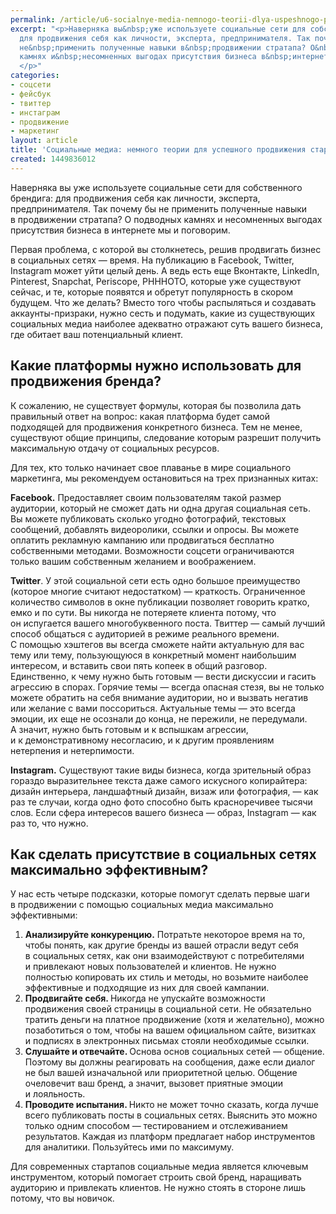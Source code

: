 ```yaml
---
permalink: /article/u6-socialnye-media-nemnogo-teorii-dlya-uspeshnogo-prodvizheniya-startapa
excerpt: "<p>Наверняка вы&nbsp;уже используете социальные сети для собственного брендига:
  для продвижения себя как личности, эксперта, предпринимателя. Так почему&nbsp;бы
  не&nbsp;применить полученные навыки в&nbsp;продвижении стратапа? О&nbsp;подводных
  камнях и&nbsp;несомненных выгодах присутствия бизнеса в&nbsp;интернете мы&nbsp;и&nbsp;поговорим.
  </p>"
categories:
- соцсети
- фейсбук
- твиттер
- инстаграм
- продвижение
- маркетинг
layout: article
title: 'Социальные медиа: немного теории для успешного продвижения стартапа'
created: 1449836012
---
```

<p>Наверняка вы&nbsp;уже используете социальные сети для собственного брендига: для продвижения себя как личности, эксперта, предпринимателя. Так почему&nbsp;бы не&nbsp;применить полученные навыки в&nbsp;продвижении стратапа? О&nbsp;подводных камнях и&nbsp;несомненных выгодах присутствия бизнеса в&nbsp;интернете мы&nbsp;и&nbsp;поговорим. </p>
<p>Первая проблема, с&nbsp;которой вы&nbsp;столкнетесь, решив продвигать бизнес в&nbsp;социальных сетях&nbsp;— время. На&nbsp;публикацию в&nbsp;Facebook, Twitter, Instagram может уйти целый день. А&nbsp;ведь есть еще Вконтакте, LinkedIn, Pinterest, Snapchat, Periscope, PHHHOTO, которые уже существуют сейчас, и&nbsp;те, которые появятся и&nbsp;обретут популярность в&nbsp;скором будущем. Что&nbsp;же делать? Вместо того чтобы распыляться и&nbsp;создавать аккаунты-призраки, нужно сесть и&nbsp;подумать, какие из&nbsp;существующих социальных медиа наиболее адекватно отражают суть вашего бизнеса, где обитает ваш потенциальный клиент.</p>
<h2>Какие платформы нужно использовать для продвижения бренда?</h2>
<p>К&nbsp;сожалению, не&nbsp;существует формулы, которая&nbsp;бы позволила дать правильный ответ на&nbsp;вопрос: какая платформа будет самой подходящей для продвижения конкретного бизнеса. Тем не&nbsp;менее, существуют общие принципы, следование которым разрешит получить максимальную отдачу от&nbsp;социальных ресурсов. </p>
<p>Для тех, кто только начинает свое плаванье в&nbsp;мире социального маркетинга, мы&nbsp;рекомендуем остановиться на&nbsp;трех признанных китах:</p>
<p><strong>Facebook.</strong> Предоставляет своим пользователям такой размер аудитории, который не&nbsp;сможет дать ни&nbsp;одна другая социальная сеть. Вы&nbsp;можете публиковать сколько угодно фотографий, текстовых сообщений, добавлять видеоролики, ссылки и&nbsp;опросы. Вы&nbsp;можете оплатить рекламную кампанию или продвигаться бесплатно собственными методами. Возможности соцсети ограничиваются только вашим собственным желанием и&nbsp;воображением.</p>
<p><strong>Twitter</strong>. У&nbsp;этой социальной сети есть одно большое преимущество (которое многие считают недостатком)&nbsp;— краткость. Ограниченное количество символов в&nbsp;окне публикации позволяет говорить кратко, емко и&nbsp;по&nbsp;сути. Вы&nbsp;никогда не&nbsp;потеряете клиента потому, что он&nbsp;испугается вашего многобуквенного поста. Твиттер&nbsp;— самый лучший способ общаться с&nbsp;аудиторией в&nbsp;режиме реального времени. С&nbsp;помощью хэштегов вы&nbsp;всегда сможете найти актуальную для вас тему или тему, пользующуюся в&nbsp;конкретный момент наибольшим интересом, и&nbsp;вставить свои пять копеек в&nbsp;общий разговор. Единственно, к&nbsp;чему нужно быть готовым&nbsp;— вести дискуссии и&nbsp;гасить агрессию в&nbsp;спорах. Горячие темы&nbsp;— всегда опасная стезя, вы&nbsp;не&nbsp;только можете обратить на&nbsp;себя внимание аудитории, но&nbsp;и&nbsp;вызвать негатив или желание с&nbsp;вами поссориться. Актуальные темы&nbsp;— это всегда эмоции, их&nbsp;еще не&nbsp;осознали до&nbsp;конца, не&nbsp;пережили, не&nbsp;передумали. А&nbsp;значит, нужно быть готовым и&nbsp;к&nbsp;вспышкам агрессии, и&nbsp;к&nbsp;демонстративному несогласию, и&nbsp;к&nbsp;другим проявлениям нетерпения и&nbsp;нетерпимости. </p>
<p><strong>Instagram.</strong> Существуют такие виды бизнеса, когда зрительный образ гораздо выразительнее текста даже самого искусного копирайтера: дизайн интерьера, ландшафтный дизайн, визаж или фотография,&nbsp;— как раз те&nbsp;случаи, когда одно фото способно быть красноречивее тысячи слов. Если сфера интересов вашего бизнеса&nbsp;— образ, Instagram&nbsp;— как раз&nbsp;то, что нужно.</p>
<h2>Как сделать присутствие в&nbsp;социальных сетях максимально эффективным?</h2>
<p>У&nbsp;нас есть четыре подсказки, которые помогут сделать первые шаги в&nbsp;продвижении с&nbsp;помощью социальных медиа максимально эффективными:</p>
<p>
	<ol>
		<li><span><strong>Анализируйте конкуренцию.</strong></span><span> Потратьте некоторое время на</span>&nbsp;<span>то, чтобы понять, как другие бренды из</span>&nbsp;<span>вашей отрасли ведут себя в</span>&nbsp;<span>социальных сетях, как они взаимодействуют с</span>&nbsp;<span>потребителями и</span>&nbsp;<span>привлекают новых пользователей и</span>&nbsp;<span>клиентов. Не</span>&nbsp;<span>нужно полностью копировать их</span>&nbsp;<span>стиль и</span>&nbsp;<span>методы, но</span>&nbsp;<span>возьмите наиболее эффективные и</span>&nbsp;<span>подходящие из</span>&nbsp;<span>них для своей кампании.</span></li>
		<li><span><strong>Продвигайте себя. </strong>Никогда не</span>&nbsp;<span>упускайте возможности продвижения своей страницы в</span>&nbsp;<span>социальной сети. Не</span>&nbsp;<span>обязательно тратить деньги на</span>&nbsp;<span>платное продвижение (хотя и</span>&nbsp;<span>желательно), можно позаботиться о</span>&nbsp;<span>том, чтобы на</span>&nbsp;<span>вашем официальном сайте, визитках и</span>&nbsp;<span>подписях в</span>&nbsp;<span>электронных письмах стояли необходимые ссылки.</span></li>
		<li><strong><span>Слушайте и</span>&nbsp;</strong><span><strong>отвечайте. </strong>Основа основ социальных сетей</span>&nbsp;<span>— общение. Поэтому вы</span>&nbsp;<span>должны реагировать на</span>&nbsp;<span>сообщения, даже если диалог не</span>&nbsp;<span>был вашей изначальной или приоритетной целью. Общение очеловечит ваш бренд, а</span>&nbsp;<span>значит, вызовет приятные эмоции и</span>&nbsp;<span>лояльность.</span></li>
		<li><span><strong>Проводите испытания. </strong>Никто не</span>&nbsp;<span>может точно сказать, когда лучше всего публиковать посты в</span>&nbsp;<span>социальных сетях. Выяснить это можно только одним способом</span>&nbsp;<span>— тестированием и</span>&nbsp;<span>отслеживанием результатов. Каждая из</span>&nbsp;<span>платформ предлагает набор инструментов для аналитики. Пользуйтесь ими по</span>&nbsp;<span>максимуму.</span></li>
	</ol>
</p>
<p>Для современных стартапов социальные медиа является ключевым инструментом, который помогает строить свой бренд, наращивать аудиторию и&nbsp;привлекать клиентов. Не&nbsp;нужно стоять в&nbsp;стороне лишь потому, что вы&nbsp;новичок. </p>
